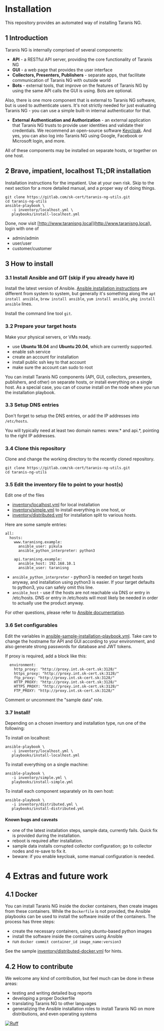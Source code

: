# Installation

This repository provides an automated way of installing Taranis NG.

## 1 Introduction

Taranis NG is internally comprised of several components:

- **API** - a RESTful API server, providing the core functionality of Taranis NG
- **GUI** - a web page that provides the user interface
- **Collectors, Presenters, Publishers** - separate apps, that facilitate communication of Taranis NG with outside world
- **Bots** - external tools, that improve on the features of Taranis NG by using the same API calls the GUI is using. Bots are optional.

Also, there is one more component that is external to Taranis NG software, but is used to authenticate users. It's not strictly needed for just evaluating Taranis NG - you can use a simple built-in internal authenticator for that.

- **External Authentication and Authorization** - an external application that Taranis NG trusts to provide user identities and validate their credentials. We recommend an open-source software [Keycloak](https://www.keycloak.org/). And yes, you can also log into Taranis NG using Google, Facebook or Microsoft login, and more.

All of these components may be installed on separate hosts, or together on one host.


## 2 Brave, impatient, localhost TL;DR installation

Installation instructions for the impatient. Use at your own risk. Skip to the next section for a more detailed manual, and a proper way of doing things.

```
git clone https://gitlab.com/sk-cert/taranis-ng-utils.git
cd taranis-ng-utils
ansible-playbook \
   -i inventory/localhost.yml \
   playbooks/install-localhost.yml
```

Done, now visit [http://www.taranisng.local](http://www.taranisng.local), login with one of

- admin/admin
- user/user
- customer/customer

## 3 How to install

### 3.1 Install Ansible and GIT (skip if you already have it)

Install the latest version of Ansible. [Ansible installation instructions](https://docs.ansible.com/ansible/latest/installation_guide/intro_installation.html) are different from system to system, but generally it's something along the `apt install ansible`, `brew install ansible`, `yum install ansible`, `pkg install ansible` lines.

Install the command line tool `git`.

### 3.2 Prepare your target hosts

Make your physical servers, or VMs ready.

- use **Ubuntu 18.04** and **Ubuntu 20.04**, which are currently supported.
- enable ssh service
- create an account for installation
- install public ssh key to that account
- make sure the account can sudo to root

You can install Taranis NG components (API, GUI, collectors, presenters, publishers, and other) on separate hosts, or install everything on a single host. As a special case, you can of course install on the node where you run the installation playbook.

### 3.3 Setup DNS entries

Don't forget to setup the DNS entries, or add the IP addresses into `/etc/hosts`.

You will typically need at least two domain names: www.* and api.*, pointing to the right IP addresses.

### 3.4 Clone this repository

Clone and change the working directory to the recently cloned repository.

```
git clone https://gitlab.com/sk-cert/taranis-ng-utils.git
cd taranis-ng-utils
```

### 3.5 Edit the inventory file to point to your host(s)

Edit one of the files

  - [inventory/localhost.yml](inventory/localhost.yml) for local installation
  - [inventory/simple.yml](inventory/simple.yml) to install everything in one host, or
  - [inventory/distributed.yml](inventory/distributed.yml) for installation split to various hosts.

Here are some sample entries:

```
all:
  hosts:
    www.taranisng.example:
      ansible_user: pikula
      ansible_python_interpreter: python3

    api.taranisng.example:
      ansible_host: 192.168.10.1
      ansible_user: taranisng
```

- `ansible_python_interpreter` - python3 is needed on target hosts anyway, and installation using python3 is easier. If your target defaults to python3, you can safely omit this line.
- `ansible_host` - use if the hosts are not reachable via DNS or entry in /etc/hosts. DNS or entry in /etc/hosts will most likely be needed in order to actually use the product anyway.

For other questions, please refer to [Ansible documentation](https://docs.ansible.com/).

### 3.6 Set configurables

Edit the variables in [ansible-sample-installation-playbook.yml](ansible-sample-installation-playbook.yml). Take care to change the hostname for API and GUI according to your environment, and also generate strong passwords for database and JWT tokens.

If proxy is required, add a block like this:

```
  environment:
    http_proxy: "http://proxy.int.sk-cert.sk:3128/"
    https_proxy: "http://proxy.int.sk-cert.sk:3128/"
    ftp_proxy: "http://proxy.int.sk-cert.sk:3128/"
    HTTP_PROXY: "http://proxy.int.sk-cert.sk:3128/"
    HTTPS_PROXY: "http://proxy.int.sk-cert.sk:3128/"
    FTP_PROXY: "http://proxy.int.sk-cert.sk:3128/"
```

Comment or uncomment the "sample data" role.

### 3.7 Install!

Depending on a chosen inventory and installation type, run one of the following:

To install on localhost:

```
ansible-playbook \
   -i inventory/localhost.yml \
   playbooks/install-localhost.yml
```

To install everything on a single machine:

```
ansible-playbook \
   -i inventory/simple.yml \
   playbooks/install-simple.yml
```

To install each component separately on its own host:

```
ansible-playbook \
   -i inventory/distributed.yml \
   playbooks/install-distributed.yml
```

#### Known bugs and caveats

- one of the latest installation steps, sample data, currently fails. Quick fix is provided during the installation.
- reboot is required after installation.
- sample data installs corrupted collector configuration; go to collector nodes and re-save to fix it.
- beware: if you enable keycloak, some manual configuration is needed.

# 4 Extras and future work

## 4.1 Docker

You can install Taranis NG inside the docker containers, then create images from these containers. While the `Dockerfile` is not provided, the Ansible playbooks can be used to install the software inside of the containers. The process has three steps:

- create the necessary containers, using ubuntu-based python images
- install the software inside the containers using Ansible
- run `docker commit container_id image_name:version3`

See the sample [inventory/distributed-docker.yml](inventory/distributed-docker.yml) for hints.

## 4.2 How to contribute

We welcome any kind of contribution, but feel much can be done in these areas:

- testing and writing detailed bug reports
- developing a proper Dockerfile
- translating Taranis NG to other languages
- generalizing the Ansible installation roles to install Taranis NG on more distributions, and even operating systems


[![Ruff](https://img.shields.io/endpoint?url=https://raw.githubusercontent.com/astral-sh/ruff/main/assets/badge/v2.json)](https://github.com/astral-sh/ruff)
